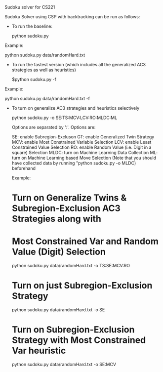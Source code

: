 Sudoku solver for CS221

Sudoku Solver using CSP with backtracking can be run as follows:

- To run the baseline:

  python sudoku.py <file-name>

Example:

  python sudoku.py data/randomHard.txt


- To run the fastest version (which includes all the generalized AC3 
  strategies as well as heuristics)

  $python sudoku.py <file-name> -f

Example:

  python sudoku.py data/randomHard.txt -f


- To turn on generalize AC3 strategies and heuristics selectively

  python sudoku.py <filename>  -o SE:TS:MCV:LCV:RO:MLDC:ML

  Options are separated by ':'. Options are:

  SE:   enable Subregion-Excluson
  GT:   enable Generalized Twin Strategy
  MCV:  enable Most Constrained Variable Selection
  LCV:  enable Least Constrained Value Selection
  RO:   enable Random Value (i.e. Digit in a square) Selection
  MLDC: turn on Machine Learning Data Collection
  ML:   turn on Machine Learning based Move Selection (Note that you should
        have collected data by running "python sudoku.py -o MLDC) beforehand

  Example:

    # Turn on Generalize Twins & Subregion-Exclusion AC3 Strategies along with
    # Most Constrained Var and Random Value (Digit) Selection
    python sudoku.py data/randomHard.txt -o TS:SE:MCV:RO

    # Turn on just Subregion-Exclusion Strategy
    python sudoku.py data/randomHard.txt -o SE

    # Turn on Subregion-Exclusion Strategy with Most Constrained Var heuristic
    python sudoku.py data/randomHard.txt -o SE:MCV

    

    
  
